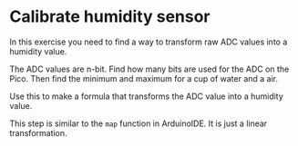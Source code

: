 # Calibrate humidity sensor

In this exercise you need to find a way to transform raw ADC values into a humidity value.

The ADC values are n-bit. Find how many bits are used for the ADC on the Pico. Then find the minimum and maximum for a cup of water and a air.

Use this to make a formula that transforms the ADC value into a humidity value.

This step is similar to the `map` function in ArduinoIDE. It is just a linear transformation.
